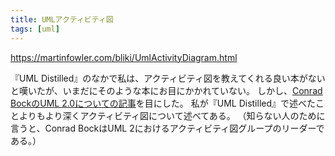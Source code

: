 ```yaml
---
title: UMLアクティビティ図
tags: [uml]
---
```


https://martinfowler.com/bliki/UmlActivityDiagram.html

『UML Distilled』のなかで私は、アクティビティ図を教えてくれる良い本がないと嘆いたが、いまだにそのような本にお目にかかれていない。
しかし、[Conrad BockのUML 2.0についての記事](http://www.conradbock.org/bockonline.html#UML2.0)を目にした。
私が『UML Distilled』で述べたことよりもより深くアクティビティ図について述べてある。
（知らない人のために言うと、Conrad BockはUML 2におけるアクティビティ図グループのリーダーである。）



